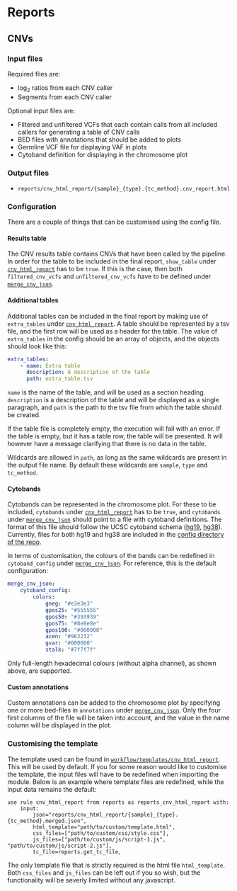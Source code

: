 # Reports

## CNVs

### Input files

Required files are:

- log<sub>2</sub> ratios from each CNV caller
- Segments from each CNV caller

Optional input files are:

- Filtered and unfiltered VCFs that each contain calls from all included callers for generating a table of CNV calls
- BED files with annotations that should be added to plots
- Germline VCF file for displaying VAF in plots
- Cytoband definition for displaying in the chromosome plot

### Output files

- `reports/cnv_html_report/{sample}_{type}.{tc_method}.cnv_report.html`

### Configuration

There are a couple of things that can be customised using the config file.

#### Results table

The CNV results table contains CNVs that have been called by the pipeline. In order for the table to be included in the final report, `show_table` under [`cnv_html_report`](/softwares/#configuration) has to be `true`. If this is the case, then both `filtered_cnv_vcfs` and `unfiltered_cnv_vcfs` have to be defined under [`merge_cnv_json`](/softwares/#configuration_2).

#### Additional tables

Additional tables can be included in the final report by making use of `extra_tables` under [`cnv_html_report`](/softwares/#configuration). A table should be represented by a tsv file, and the first row will be used as a header for the table. The value of `extra_tables` in the config should be an array of objects, and the objects should look like this:

```yaml
extra_tables:
    - name: Extra table
      description: A description of the table
      path: extra_table.tsv
```

`name` is the name of the table, and will be used as a section heading. `description` is a description of the table and will be displayed as a single paragraph, and `path` is the path to the tsv file from which the table should be created.

If the table file is completely empty, the execution will fail with an error. If the table is empty, but it has a table row, the table will be presented. It will however have a message clarifying that there is no data in the table.

Wildcards are allowed in `path`, as long as the same wildcards are present in the output file name. By default these wildcards are `sample`, `type` and `tc_method`.

#### Cytobands

Cytobands can be represented in the chromosome plot. For these to be included, `cytobands` under [`cnv_html_report`](/softwares/#configuration) has to be `true`, and `cytobands` under [`merge_cnv_json`](/softwares/#configuration_2) should point to a file with cytoband definitions. The format of this file should follow the UCSC cytoband schema ([hg19](https://www.genome.ucsc.edu/cgi-bin/hgTables?db=hg19&hgta_group=map&hgta_track=cytoBand&hgta_table=cytoBand&hgta_doSchema=describe+table+schema), [hg38](https://genome.ucsc.edu/cgi-bin/hgTables?db=hg38&hgta_group=map&hgta_track=cytoBand&hgta_table=cytoBand&hgta_doSchema=describe+table+schema)). Currently, files for both hg19 and hg38 are included in the [config directory of the repo](https://github.com/hydra-genetics/reports/tree/develop/config).

In terms of customisation, the colours of the bands can be redefined in `cytoband_config` under [`merge_cnv_json`](/softwares/#configuration_2). For reference, this is the default configuration:

```yaml
merge_cnv_json:
    cytoband_config:
        colors:
            gneg: "#e3e3e3"
            gpos25: "#555555"
            gpos50: "#393939"
            gpos75: "#8e8e8e"
            gpos100: "#000000"
            acen: "#963232"
            gvar: "#000000"
            stalk: "#7f7f7f"
```

Only full-length hexadecimal colours (without alpha channel), as shown above, are supported.

#### Custom annotations

Custom annotations can be added to the chromosome plot by specifying one or more bed-files in `annotations` under [`merge_cnv_json`](/softwares/#configuration_2). Only the four first columns of the file will be taken into account, and the value in the name column will be displayed in the plot.

### Customising the template

The template used can be found in [`workflow/templates/cnv_html_report`](https://github.com/hydra-genetics/reports/tree/develop/workflow/templates/cnv_html_report). This will be used by default. If you for some reason would like to customise the template, the input files will have to be redefined when importing the module. Below is an example where template files are redefined, while the input data remains the default:

```snakemake
use rule cnv_html_report from reports as reports_cnv_html_report with:
    input:
        json="reports/cnv_html_report/{sample}_{type}.{tc_method}.merged.json",
        html_template="path/to/custom/template.html",
        css_files=["path/to/custom/css/style.css"],
        js_files=["path/to/custom/js/script-1.js", "path/to/custom/js/script-2.js"],
        tc_file=reports.get_tc_file,
```

The only template file that is strictly required is the html file `html_template`. Both `css_files` and `js_files` can be left out if you so wish, but the functionality will be severly limited without any javascript.
